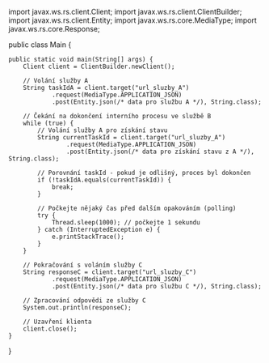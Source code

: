 import javax.ws.rs.client.Client;
import javax.ws.rs.client.ClientBuilder;
import javax.ws.rs.client.Entity;
import javax.ws.rs.core.MediaType;
import javax.ws.rs.core.Response;

public class Main {

    public static void main(String[] args) {
        Client client = ClientBuilder.newClient();

        // Volání služby A
        String taskIdA = client.target("url_sluzby_A")
                .request(MediaType.APPLICATION_JSON)
                .post(Entity.json(/* data pro službu A */), String.class);

        // Čekání na dokončení interního procesu ve službě B
        while (true) {
            // Volání služby A pro získání stavu
            String currentTaskId = client.target("url_sluzby_A")
                    .request(MediaType.APPLICATION_JSON)
                    .post(Entity.json(/* data pro získání stavu z A */), String.class);

            // Porovnání taskId - pokud je odlišný, proces byl dokončen
            if (!taskIdA.equals(currentTaskId)) {
                break;
            }

            // Počkejte nějaký čas před dalším opakováním (polling)
            try {
                Thread.sleep(1000); // počkejte 1 sekundu
            } catch (InterruptedException e) {
                e.printStackTrace();
            }
        }

        // Pokračování s voláním služby C
        String responseC = client.target("url_sluzby_C")
                .request(MediaType.APPLICATION_JSON)
                .post(Entity.json(/* data pro službu C */), String.class);

        // Zpracování odpovědi ze služby C
        System.out.println(responseC);

        // Uzavření klienta
        client.close();
    }
}

